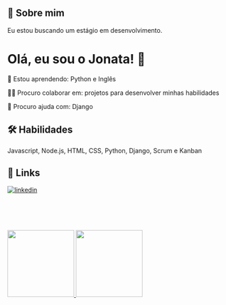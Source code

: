 ## 🚀 Sobre mim
Eu estou buscando um estágio em desenvolvimento.


# Olá, eu sou o Jonata! 👋

🧠 Estou aprendendo: Python e Inglês

👯‍♀️ Procuro colaborar em: projetos para desenvolver minhas habilidades 

🤔 Procuro ajuda com: Django



## 🛠 Habilidades
Javascript, Node.js, HTML, CSS, Python, Django, Scrum e Kanban


## 🔗 Links

[![linkedin](https://img.shields.io/badge/linkedin-0A66C2?style=for-the-badge&logo=linkedin&logoColor=white)](https://www.linkedin.com/in/jonatameneses/)


<br>
<br>
<br>
<br>
<div>
<a href="https://github.com/JonataMsilva">
<img height="150em" src="https://github-readme-stats.vercel.app/api/top-langs/?username=JonataMSilva&layout=compact&langs_count=7&theme=highcontrast"/>
<img height="150em" src="https://github-readme-stats.vercel.app/api?username=JonataMSilva&show_icons=true&theme=highcontrast&include_all_commits=true&count_private=true"/>
</div>
